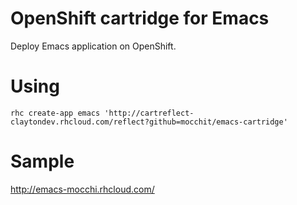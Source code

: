 # OpenShift cartridge for Emacs
Deploy Emacs application on OpenShift.

# Using
```
rhc create-app emacs 'http://cartreflect-claytondev.rhcloud.com/reflect?github=mocchit/emacs-cartridge'
```

# Sample
<http://emacs-mocchi.rhcloud.com/>
